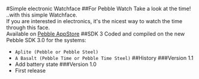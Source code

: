 #Simple electronic Watchface
##For Pebble Watch
Take a look at the time! ..with this simple Watchface.</br >
If you are interested in electronics, it's the nicest way to watch the time through this face.</br >
Available on [Pebble AppStore](https://apps.getpebble.com/applications/55b89184a06a0e436e000030)
##SDK 3
Coded and compiled on the new Pebble SDK 3.0 for the systems:
* `Aplite (Pebble or Pebble Steel)`
* `A Basalt (Pebble Time or Pebble Time Steel)`
##History
###Version 1.1
* Add battery state
###Version 1.0
* First release